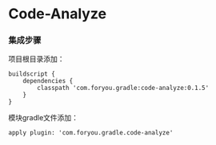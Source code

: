 # Code-Analyze

### 集成步骤
项目根目录添加：
```
buildscript {
    dependencies {
        classpath 'com.foryou.gradle:code-analyze:0.1.5'
    }
}
```

模块gradle文件添加：
```
apply plugin: 'com.foryou.gradle.code-analyze'
```